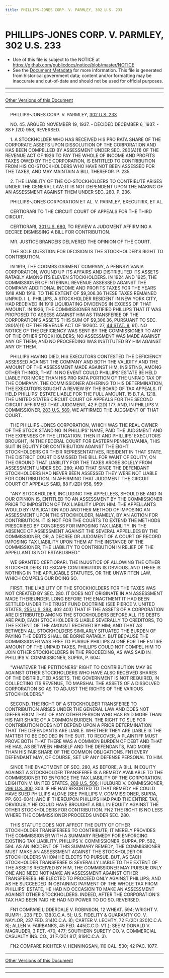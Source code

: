 ```yaml
---
title: PHILLIPS-JONES CORP. V. PARMLEY, 302 U.S. 233
---
```


# PHILLIPS-JONES CORP. V. PARMLEY, 302 U.S. 233

* Use of this file is subject to the NOTICE at https://github.com/publicdocs/notice/blob/master/NOTICE
* See the [Document Metadata](../../../index.md) for more information.
  This file is generated from historical government data; content and/or formatting may be inaccurate and out-of-date and should not be used for official purposes.

----------
----------

[Other Versions of this Document](https://publicdocs.github.io/go/links?ns=uslm-x&ref=%2Fus%2Fcourts%2Fscotus%2FusReporter%2F302%2F233)

----------

    PHILLIPS-JONES CORP. V. PARMLEY, [302 U.S. 233][/us/courts/scotus/usReporter/302/233]

    NO. 45.  ARGUED NOVEMBER 19, 1937.  - DECIDED DECEMBER 6, 1937.  - 88 F.(2D) 958, REVERSED.

    1.  A STOCKHOLDER WHO HAS RECEIVED HIS PRO RATA SHARE OF THE CORPORATE ASSETS UPON DISSOLUTION OF THE CORPORATION AND HAS BEEN COMPELLED BY ASSESSMENT UNDER SEC. 280(A)(1) OF THE REVENUE ACT OF 1926 TO PAY THE WHOLE OF INCOME AND PROFITS TAXES OWED BY THE CORPORATION, IS ENTITLED TO CONTRIBUTION FROM HIS CO-STOCKHOLDERS WHO HAVE NOT BEEN ASSESSED FOR THE TAXES, AND MAY MAINTAIN A BILL THEREFOR.  P. 235.

    2.  THE LIABILITY OF THE CO-STOCKHOLDERS TO CONTRIBUTE ARISES UNDER THE GENERAL LAW; IT IS NOT DEPENDENT UPON THE MAKING OF AN ASSESSMENT AGAINST THEM UNDER SEC. 280.  P. 236.

    PHILLIPS-JONES CORPORATION ET AL. V. PARMLEY, EXECUTRIX, ET AL.

    CERTIORARI TO THE CIRCUIT COURT OF APPEALS FOR THE THIRD CIRCUIT.

    CERTIORARI, [301 U.S. 680][/us/courts/scotus/usReporter/301/680], TO REVIEW A JUDGMENT AFFIRMING A DECREE DISMISSING A BILL FOR CONTRIBUTION.

    MR. JUSTICE BRANDEIS DELIVERED THE OPINION OF THE COURT.

    THE SOLE QUESTION FOR DECISION IS THE STOCKHOLDER'S RIGHT TO CONTRIBUTION.

    IN 1919, THE COOMBS GARMENT COMPANY, A PENNSYLVANIA CORPORATION, WOUND UP ITS AFFAIRS AND DISTRIBUTED ITS ASSETS RATABLY AMONG ITS ELEVEN STOCKHOLDERS.  IN 1924 AND 1925, THE COMMISSIONER OF INTERNAL REVENUE ASSESSED AGAINST THE COMPANY ADDITIONAL INCOME AND PROFITS TAXES FOR THE YEARS 1918 AND 1919.  TO THE EXTENT OF $9,306.36 THESE TAXES REMAINED UNPAID.  I. L. PHILLIPS, A STOCKHOLDER RESIDENT IN NEW YORK CITY, HAD RECEIVED IN 1919 LIQUIDATING DIVIDENDS IN EXCESS OF THAT AMOUNT.  IN 1926, THE COMMISSIONER NOTIFIED PHILLIPS THAT IT WAS PROPOSED TO ASSESS AGAINST HIM AS TRANSFEREE OF THE CORPORATION'S ASSETS THIS SUM OF $9,306.36, PURSUANT TO SEC. 280(A)(1) OF THE REVENUE ACT OF 1926(C. 27, [44 STAT. 9][/us/stat/44/9], 61).  NO NOTICE OF THE DEFICIENCY WAS SENT BY THE COMMISSIONER TO ANY OF THE OTHER STOCKHOLDERS; NO ASSESSMENT WAS MADE AGAINST ANY OF THEM; AND NO PROCEEDING WAS INSTITUTED BY HIM AGAINST ANY OF THEM.

    PHILLIPS HAVING DIED, HIS EXECUTORS CONTESTED THE DEFICIENCY ASSESSED AGAINST THE COMPANY AND BOTH THE VALIDITY AND THE AMOUNT OF THE ASSESSMENT MADE AGAINST HIM, INSISTING, AMONG OTHER THINGS, THAT IN NO EVENT COULD PHILLIPS' ESTATE BE HELD LIABLE FOR MORE THAN HIS PRO RATA PORTION OF THE UNPAID TAX OF THE COMPANY.  THE COMMISSIONER ADHERING TO HIS DETERMINATION, THE EXECUTORS SOUGHT A REVIEW BY THE BOARD OF TAX APPEALS.  IT HELD PHILLIPS' ESTATE LIABLE FOR THE FULL AMOUNT.  15 B.T.A. 1218.  THE UNITED STATES CIRCUIT COURT OF APPEALS FOR THE SECOND CIRCUIT AFFIRMED THAT JUDGMENT, 42 F.(2D) 177.  AND, IN PHILLIPS V. COMMISSIONER, [283 U.S. 589][/us/courts/scotus/usReporter/283/589], WE AFFIRMED THE JUDGMENT OF THAT COURT.

    THE PHILLIPS-JONES CORPORATION, WHICH WAS THE REAL OWNER OF THE STOCK STANDING IN PHILLIPS' NAME, PAID THE JUDGMENT AND THE EXPENSES OF THE LITIGATION.  THEN IT AND PHILLIPS' EXECUTORS BROUGHT, IN THE FEDERAL COURT FOR EASTERN PENNSYLVANIA, THIS SUIT IN EQUITY FOR CONTRIBUTION AGAINST THE EIGHT STOCKHOLDERS OR THEIR REPRESENTATIVES, RESIDENT IN THAT STATE.  THE DISTRICT COURT DISMISSED THE BILL FOR WANT OF EQUITY, ON THE GROUND THAT LIABILITY FOR THE TAXES AROSE SOLELY FROM ASSESSMENT UNDER SEC. 280; AND THAT SINCE THE DEFENDANT STOCKHOLDERS HAD NEVER BEEN ASSESSED THEY WERE NOT LIABLE FOR CONTRIBUTION.  IN AFFIRMING THAT JUDGMENT THE CIRCUIT COURT OF APPEALS SAID, 88 F.(2D) 958, 959:

    "ANY STOCKHOLDER, INCLUDING THE APPELLEES, SHOULD BE AND IN OUR OPINION IS, ENTITLED TO AN ASSESSMENT BY THE COMMISSIONER PRIOR TO IMPOSITION OF TAX LIABILITY UPON HIM.  THE APPELLANTS WOULD BY IMPLICATION ADD ANOTHER METHOD OF IMPOSING AN ASSESSMENT UPON THE STOCKHOLDER, NAMELY, BY AN ACTION FOR CONTRIBUTION.  IT IS NOT FOR THE COURTS TO EXTEND THE METHODS PRESCRIBED BY CONGRESS FOR IMPOSING TAX LIABILITY.  IN THE ABSENCE OF ASSESSMENT AGAINST THE SEVERAL APPELLEES BY THE COMMISSIONER, OR, A DECREE OR JUDGMENT OF A COURT OF RECORD IMPOSING TAX LIABILITY UPON THEM AT THE INSTANCE OF THE COMMISSIONER, THE LIABILITY TO CONTRIBUTION IN RELIEF OF THE APPELLANT IS NOT ESTABLISHED."

    WE GRANTED CERTIORARI.  THE INJUSTICE OF ALLOWING THE OTHER STOCKHOLDERS TO ESCAPE CONTRIBUTION IS OBVIOUS.  AND THERE IS NOTHING IN THE APPLICABLE STATUTES, OR THE UNWRITTEN LAW, WHICH COMPELS OUR DOING SO.

    FIRST.  THE LIABILITY OF THE STOCKHOLDERS FOR THE TAXES WAS NOT CREATED BY SEC. 280.  IT DOES NOT ORIGINATE IN AN ASSESSMENT MADE THEREUNDER.  LONG BEFORE THE ENACTMENT IT HAD BEEN SETTLED UNDER THE TRUST FUND DOCTRINE (SEE PIERCE V. UNITED STATES, [255 U.S. 398][/us/courts/scotus/usReporter/255/398], 402 403) THAT IF THE ASSETS OF A CORPORATION ARE DISTRIBUTED AMONG THE STOCKHOLDERS BEFORE ALL ITS DEBTS ARE PAID, EACH STOCKHOLDER IS LIABLE SEVERALLY TO CREDITORS, TO THE EXTENT OF THE AMOUNT RECEIVED BY HIM; AND THAT AS BETWEEN ALL STOCKHOLDERS SIMILARLY SITUATED THE BURDEN OF PAYING THE DEBTS SHALL BE BORNE RATABLY.  BUT BECAUSE THE COMMISSIONER WAS FREE TO PURSUE PHILLIPS ALONE FOR THE ENTIRE AMOUNT OF THE UNPAID TAXES, PHILLIPS COULD NOT COMPEL HIM TO JOIN OTHER STOCKHOLDERS IN THE PROCEEDING, AS WAS SAID IN PHILLIPS V. COMMISSIONER, SUPRA, P. 604:

    "WHATEVER THE PETITIONERS' RIGHT TO CONTRIBUTION MAY BE AGAINST OTHER STOCKHOLDERS WHO HAVE ALSO RECEIVED SHARES OF THE DISTRIBUTED ASSETS, THE GOVERNMENT IS NOT REQUIRED, IN COLLECTING ITS REVENUE, TO MARSHAL THE ASSETS OF A DISSOLVED CORPORATION SO AS TO ADJUST THE RIGHTS OF THE VARIOUS STOCKHOLDERS."

    SECOND.  THE RIGHT OF A STOCKHOLDER TRANSFEREE TO CONTRIBUTION ARISES UNDER THE GENERAL LAW AND DOES NOT DIFFER FROM THAT OF ANY OTHER PERSON WHO HAS PAID MORE THAN HIS FAIR SHARE OF A COMMON BURDEN.  THE RIGHT TO SUE FOR CONTRIBUTION DOES NOT DEPEND UPON A PRIOR DETERMINATION THAT THE DEFENDANTS ARE LIABLE.  WHETHER THEY ARE LIABLE IS THE MATTER TO BE DECIDED IN THE SUIT.  TO RECOVER, A PLAINTIFF MUST PROVE BOTH THAT THERE WAS A COMMON BURDEN OF DEBT AND THAT HE HAS, AS BETWEEN HIMSELF AND THE DEFENDANTS, PAID MORE THAN HIS FAIR SHARE OF THE COMMON OBLIGATIONS.  FN1 EVERY DEFENDANT MAY, OF COURSE, SET UP ANY DEFENSE PERSONAL TO HIM.

    SINCE THE ENACTMENT OF SEC. 280, AS BEFORE, A BILL IN EQUITY AGAINST A STOCKHOLDER TRANSFEREE IS A REMEDY AVAILABLE TO THE COMMISSIONER TO ENFORCE THE TAX LIABILITY OF THE CORPORATION.  LEIGHTON V. UNITED STATES, [289 U.S. 506][/us/courts/scotus/usReporter/289/506]; HULBURD V. COMMISSIONER, [296 U.S. 300][/us/courts/scotus/usReporter/296/300], 303.  IF HE HAD RESORTED TO THAT REMEDY HE COULD HAVE SUED PHILLIPS ALONE (SEE PHILLIPS V. COMMISSIONER, SUPRA, PP. 603-604); AND IF THEREUPON PHILLIPS HAD PAID THE ENTIRE TAX, OBVIOUSLY HE COULD HAVE BROUGHT A BILL IN EQUITY AGAINST THE OTHER STOCKHOLDERS FOR CONTRIBUTION.  FN2 THE RIGHT IS NO LESS WHERE THE COMMISSIONER PROCEEDS UNDER SEC. 280.

    THIS STATUTE DOES NOT AFFECT THE DUTY OF OTHER STOCKHOLDER TRANSFEREES TO CONTRIBUTE; IT MERELY PROVIDES THE COMMISSIONER WITH A SUMMARY REMEDY FOR ENFORCING EXISTING TAX LIABILITY.  PHILLIPS V. COMMISSIONER, SUPRA, PP. 592, 594.  AS AN INCIDENT OF THIS SUMMARY REMEDY, THE COMMISSIONER MUST MAKE AN ASSESSMENT AGAINST THE STOCKHOLDER OR STOCKHOLDERS WHOM HE ELECTS TO PURSUE.  BUT, AS EACH STOCKHOLDER TRANSFEREE IS SEVERALLY LIABLE TO THE EXTENT OF THE ASSETS RECEIVED BY HIM, THE COMMISSIONER MAY PURSUE ONLY ONE AND NEED NOT MAKE AN ASSESSMENT AGAINST OTHER TRANSFEREES.  HE ELECTED TO PROCEED ONLY AGAINST PHILLIPS; AND AS HE SUCCEEDED IN OBTAINING PAYMENT OF THE WHOLE TAX FROM PHILLIPS' ESTATE, HE HAD NO OCCASION TO MAKE AN ASSESSMENT AGAINST OTHER STOCKHOLDERS.  INDEED, AFTER THE CORPORATION'S TAX HAD BEEN PAID HE HAD NO POWER TO DO SO.  REVERSED.

    FN1  COMPARE LIDDERDALE V. ROBINSON, 12 WHEAT.  594; WRIGHT V. RUMPH, 238 FED. 138(C.C.A. 5); U.S. FIDELITY & GUARANTY CO. V. NAYLOR, 237 FED. 314(C.C.A. 8); CARTER V. LECHTY, 72 F.(2D) 320(C.C.A. 8); ALLEN V. FAIRBANKS, 45 FED. 445(C.C.D. VT.); SEE M'DONALD V. MAGRUDER, 3 PET. 470, 477; SOUTHERN SURETY CO. V. COMMERCIAL CASUALTY INS. CO., 31 F.(2D) 817, 819(C.C.A. 3).

    FN2  COMPARE RICHTER V. HENNINGSAN, 110 CAL. 530; 42 PAC. 1077.

----------

[Other Versions of this Document](https://publicdocs.github.io/go/links?ns=uslm-x&ref=%2Fus%2Fcourts%2Fscotus%2FusReporter%2F302%2F233)

----------
----------

[/us/courts/scotus/usReporter/302/233]: https://publicdocs.github.io/go/links?ns=uslm-x&ref=%2Fus%2Fcourts%2Fscotus%2FusReporter%2F302%2F233
[/us/courts/scotus/usReporter/301/680]: https://publicdocs.github.io/go/links?ns=uslm-x&ref=%2Fus%2Fcourts%2Fscotus%2FusReporter%2F301%2F680
[/us/stat/44/9]: https://publicdocs.github.io/go/links?ns=uslm&ref=%2Fus%2Fstat%2F44%2F9
[/us/courts/scotus/usReporter/283/589]: https://publicdocs.github.io/go/links?ns=uslm-x&ref=%2Fus%2Fcourts%2Fscotus%2FusReporter%2F283%2F589
[/us/courts/scotus/usReporter/255/398]: https://publicdocs.github.io/go/links?ns=uslm-x&ref=%2Fus%2Fcourts%2Fscotus%2FusReporter%2F255%2F398
[/us/courts/scotus/usReporter/289/506]: https://publicdocs.github.io/go/links?ns=uslm-x&ref=%2Fus%2Fcourts%2Fscotus%2FusReporter%2F289%2F506
[/us/courts/scotus/usReporter/296/300]: https://publicdocs.github.io/go/links?ns=uslm-x&ref=%2Fus%2Fcourts%2Fscotus%2FusReporter%2F296%2F300


